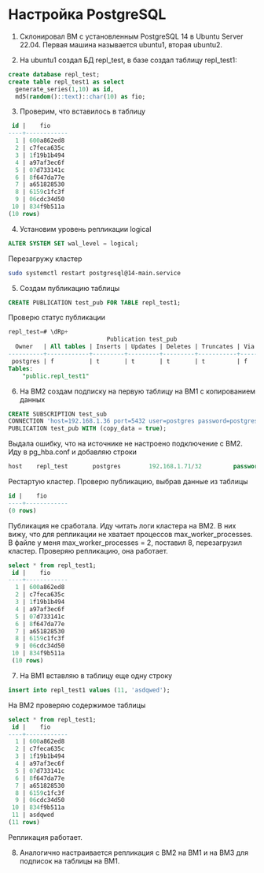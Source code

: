 # Настройка PostgreSQL
1. Склонировал ВМ с установленным PostgreSQL 14 в Ubuntu Server 22.04. Первая машина называется ubuntu1, вторая ubuntu2.

2. На ubuntu1 создал БД repl_test, в базе создал таблицу repl_test1:
```sql
create database repl_test;
create table repl_test1 as select 
  generate_series(1,10) as id,
  md5(random()::text)::char(10) as fio;
```

3. Проверим, что вставилось в таблицу
```sql
 id |    fio     
----+------------
  1 | 600a862ed8
  2 | c7feca635c
  3 | 1f19b1b494
  4 | a97af3ec6f
  5 | 07d733141c
  6 | 8f647da77e
  7 | a651828530
  8 | 6159c1fc3f
  9 | 06cdc34d50
 10 | 834f9b511a
(10 rows) 
```

4. Установим уровень репликации logical
```sql
ALTER SYSTEM SET wal_level = logical;
```
Перезагружу кластер
```bash
sudo systemctl restart postgresql@14-main.service
```
5. Создам публикацию таблицы
```sql
CREATE PUBLICATION test_pub FOR TABLE repl_test1;
```
Проверю статус публикации
```sql
repl_test=# \dRp+
                            Publication test_pub
  Owner   | All tables | Inserts | Updates | Deletes | Truncates | Via root 
----------+------------+---------+---------+---------+-----------+----------
 postgres | f          | t       | t       | t       | t         | f
Tables:
    "public.repl_test1"
```
6. На ВМ2 создам подписку на первую таблицу на ВМ1 с копированием данных
```sql
CREATE SUBSCRIPTION test_sub 
CONNECTION 'host=192.168.1.36 port=5432 user=postgres password=postgres dbname=repl_test' 
PUBLICATION test_pub WITH (copy_data = true);
```
Выдала ошибку, что на источнике не настроено подключение с ВМ2. Иду в pg_hba.conf и добавляю строки
```sql
host    repl_test       postgres        192.168.1.71/32         password
```
Рестартую кластер. Проверю публикацию, выбрав данные из таблицы
```sql
id |    fio     
----+------------
(0 rows)
```
Публикация не сработала. Иду читать логи кластера на ВМ2. В них вижу, что для репликации не хватает процессов max_worker_processes. В файле у меня max_worker_processes = 2, поставил 8, перезагрузил кластер. Проверяю репликацию, она работает.
```sql
select * from repl_test1;
 id |    fio     
----+------------
  1 | 600a862ed8
  2 | c7feca635c
  3 | 1f19b1b494
  4 | a97af3ec6f
  5 | 07d733141c
  6 | 8f647da77e
  7 | a651828530
  8 | 6159c1fc3f
  9 | 06cdc34d50
 10 | 834f9b511a
 (10 rows)
```
 
7. На ВМ1 вставляю в таблицу еще одну строку
```sql
insert into repl_test1 values (11, 'asdqwed');
```

На ВМ2 проверяю содержимое таблицы
```sql
select * from repl_test1;
 id |    fio     
----+------------
  1 | 600a862ed8
  2 | c7feca635c
  3 | 1f19b1b494
  4 | a97af3ec6f
  5 | 07d733141c
  6 | 8f647da77e
  7 | a651828530
  8 | 6159c1fc3f
  9 | 06cdc34d50
 10 | 834f9b511a
 11 | asdqwed   
(11 rows)
```

Репликация работает.

8. Аналогично настраивается репликация с ВМ2 на ВМ1 и на ВМ3 для подписок на таблицы на ВМ1.
